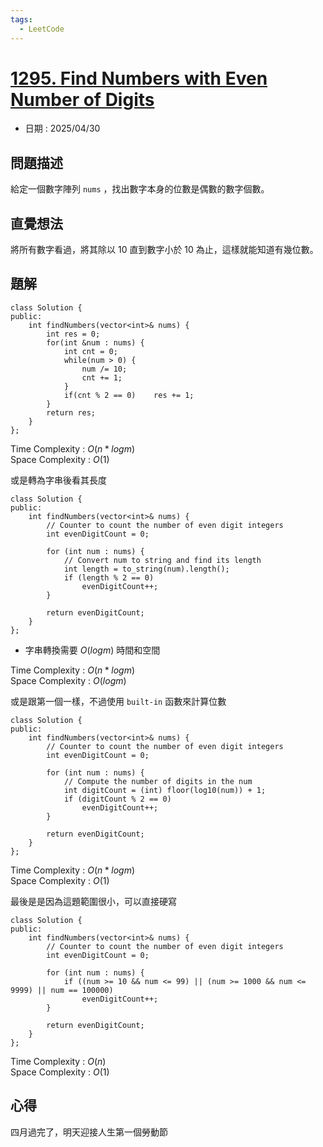 ```yaml
---
tags:
  - LeetCode
---
```


# [1295. Find Numbers with Even Number of Digits](https://leetcode.com/problems/find-numbers-with-even-number-of-digits/description/)  

+ 日期 : 2025/04/30  

## 問題描述  

給定一個數字陣列 `nums` ，找出數字本身的位數是偶數的數字個數。  

## 直覺想法  

將所有數字看過，將其除以 10 直到數字小於 10 為止，這樣就能知道有幾位數。  

## 題解  

```cpp=
class Solution {
public:
    int findNumbers(vector<int>& nums) {
        int res = 0;
        for(int &num : nums) {
            int cnt = 0;
            while(num > 0) {
                num /= 10;
                cnt += 1;
            }
            if(cnt % 2 == 0)    res += 1;
        }
        return res;
    }
};
```

Time Complexity : $O(n*logm)$  
Space Complexity : $O(1)$  

或是轉為字串後看其長度  

```cpp=
class Solution {
public:
    int findNumbers(vector<int>& nums) {
        // Counter to count the number of even digit integers
        int evenDigitCount = 0;

        for (int num : nums) {
            // Convert num to string and find its length
            int length = to_string(num).length();
            if (length % 2 == 0)
                evenDigitCount++;
        }

        return evenDigitCount;
    }
};
```

+ 字串轉換需要 $O(logm)$ 時間和空間  

Time Complexity : $O(n*logm)$  
Space Complexity : $O(logm)$  

或是跟第一個一樣，不過使用 `built-in` 函數來計算位數  

```cpp=
class Solution {
public:
    int findNumbers(vector<int>& nums) {
        // Counter to count the number of even digit integers
        int evenDigitCount = 0;

        for (int num : nums) {
            // Compute the number of digits in the num
            int digitCount = (int) floor(log10(num)) + 1;
            if (digitCount % 2 == 0)
                evenDigitCount++;
        }

        return evenDigitCount;
    }
};
```

Time Complexity : $O(n*logm)$  
Space Complexity : $O(1)$  

最後是是因為這題範圍很小，可以直接硬寫  

```cpp=
class Solution {
public:
    int findNumbers(vector<int>& nums) {
        // Counter to count the number of even digit integers
        int evenDigitCount = 0;

        for (int num : nums) {
            if ((num >= 10 && num <= 99) || (num >= 1000 && num <= 9999) || num == 100000)
                evenDigitCount++;
        }

        return evenDigitCount;
    }
};
```

Time Complexity : $O(n)$  
Space Complexity : $O(1)$  

## 心得  

四月過完了，明天迎接人生第一個勞動節
